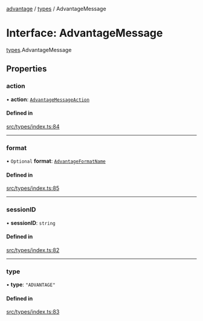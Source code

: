 [advantage](../index.md) / [types](../modules/types.md) / AdvantageMessage

# Interface: AdvantageMessage

[types](../modules/types.md).AdvantageMessage

## Properties

### action

• **action**: [`AdvantageMessageAction`](../enums/types.AdvantageMessageAction.md)

#### Defined in

[src/types/index.ts:84](https://github.com/madington/advantage/blob/a3374afabf5379dfa1b20c1a8aa5f1925c135e7a/src/types/index.ts#L84)

___

### format

• `Optional` **format**: [`AdvantageFormatName`](../enums/types.AdvantageFormatName.md)

#### Defined in

[src/types/index.ts:85](https://github.com/madington/advantage/blob/a3374afabf5379dfa1b20c1a8aa5f1925c135e7a/src/types/index.ts#L85)

___

### sessionID

• **sessionID**: `string`

#### Defined in

[src/types/index.ts:82](https://github.com/madington/advantage/blob/a3374afabf5379dfa1b20c1a8aa5f1925c135e7a/src/types/index.ts#L82)

___

### type

• **type**: ``"ADVANTAGE"``

#### Defined in

[src/types/index.ts:83](https://github.com/madington/advantage/blob/a3374afabf5379dfa1b20c1a8aa5f1925c135e7a/src/types/index.ts#L83)
